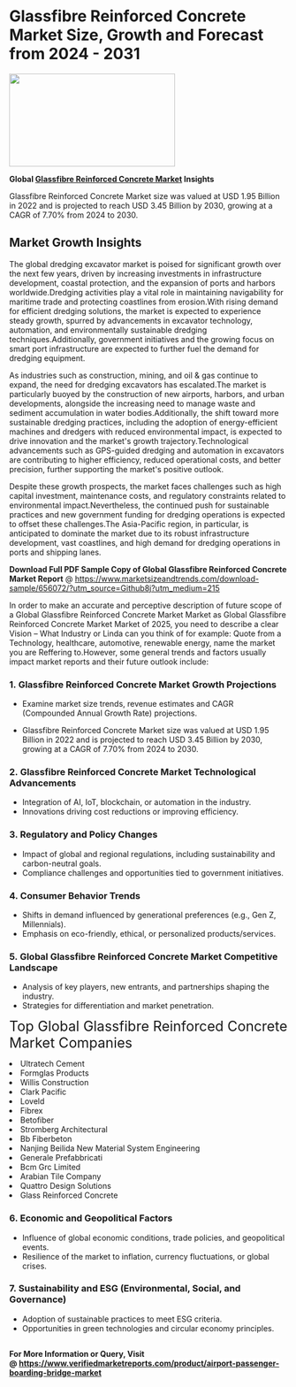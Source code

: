 <H1>Glassfibre Reinforced Concrete Market Size, Growth and Forecast from 2024 - 2031</H1><img class="aligncenter size-medium wp-image-584254" src="https://thirdeyenews.in/wp-content/uploads/2024/09/Global-Market-Research-300x168.jpeg" alt="" width="300" height="168" /><p><strong>Global&nbsp;<a href="https://www.marketsizeandtrends.com/download-sample/656072/?utm_source=Github8j?utm_medium=215">Glassfibre Reinforced Concrete Market</a> Insights</strong></p><p>Glassfibre Reinforced Concrete Market size was valued at USD 1.95 Billion in 2022 and is projected to reach USD 3.45 Billion by 2030, growing at a CAGR of 7.70% from 2024 to 2030.</p><p><h2>Market Growth Insights</h2> <p>The global dredging excavator market is poised for significant growth over the next few years, driven by increasing investments in infrastructure development, coastal protection, and the expansion of ports and harbors worldwide.Dredging activities play a vital role in maintaining navigability for maritime trade and protecting coastlines from erosion.With rising demand for efficient dredging solutions, the market is expected to experience steady growth, spurred by advancements in excavator technology, automation, and environmentally sustainable dredging techniques.Additionally, government initiatives and the growing focus on smart port infrastructure are expected to further fuel the demand for dredging equipment.</p> <p>As industries such as construction, mining, and oil & gas continue to expand, the need for dredging excavators has escalated.The market is particularly buoyed by the construction of new airports, harbors, and urban developments, alongside the increasing need to manage waste and sediment accumulation in water bodies.Additionally, the shift toward more sustainable dredging practices, including the adoption of energy-efficient machines and dredgers with reduced environmental impact, is expected to drive innovation and the market's growth trajectory.Technological advancements such as GPS-guided dredging and automation in excavators are contributing to higher efficiency, reduced operational costs, and better precision, further supporting the market's positive outlook.<p>Despite these growth prospects, the market faces challenges such as high capital investment, maintenance costs, and regulatory constraints related to environmental impact.Nevertheless, the continued push for sustainable practices and new government funding for dredging operations is expected to offset these challenges.The Asia-Pacific region, in particular, is anticipated to dominate the market due to its robust infrastructure development, vast coastlines, and high demand for dredging operations in ports and shipping lanes.</p> <p><span class=""><strong>Download Full PDF Sample Copy of Global Glassfibre Reinforced Concrete Market Report</strong> @ <a href="https://www.marketsizeandtrends.com/download-sample/656072/?utm_source=Github8j?utm_medium=215" target="_blank">https://www.marketsizeandtrends.com/download-sample/656072/?utm_source=Github8j?utm_medium=215</a></span></p><p>In order to make an accurate and perceptive description of future scope of a Global&nbsp;Glassfibre Reinforced Concrete Market Market as Global&nbsp;Glassfibre Reinforced Concrete Market Market of 2025, you need to describe a clear Vision &ndash; What Industry or Linda can you think of for example: Quote from a Technology, healthcare, automotive, renewable energy, name the market you are Reffering to.However, some general trends and factors usually impact market reports and their future outlook include:</p><h3>1.&nbsp;<strong>Glassfibre Reinforced Concrete Market Growth Projections</strong></h3><ul><li>Examine market size trends, revenue estimates and CAGR (Compounded Annual Growth Rate) projections.</li><li><p>Glassfibre Reinforced Concrete Market size was valued at USD 1.95 Billion in 2022 and is projected to reach USD 3.45 Billion by 2030, growing at a CAGR of 7.70% from 2024 to 2030.</p></li></ul><h3>2.&nbsp;<strong>Glassfibre Reinforced Concrete Market Technological Advancements</strong></h3><ul><li>Integration of AI, IoT, blockchain, or automation in the industry.</li><li>Innovations driving cost reductions or improving efficiency.</li></ul><h3>3.&nbsp;<strong>Regulatory and Policy Changes</strong></h3><ul><li>Impact of global and regional regulations, including sustainability and carbon-neutral goals.</li><li>Compliance challenges and opportunities tied to government initiatives.</li></ul><h3>4.&nbsp;<strong>Consumer Behavior Trends</strong></h3><ul><li>Shifts in demand influenced by generational preferences (e.g., Gen Z, Millennials).</li><li>Emphasis on eco-friendly, ethical, or personalized products/services.</li></ul><h3>5.&nbsp;<strong>Global Glassfibre Reinforced Concrete Market Competitive Landscape</strong></h3><ul><li>Analysis of key players, new entrants, and partnerships shaping the industry.</li><li>Strategies for differentiation and market penetration.</li></ul><p data-pm-slice="1 1 []"><span style="color: inherit; font-family: inherit; font-size: 25px;">Top Global Glassfibre Reinforced Concrete Market Companies</span></p><div class="" data-test-id=""><p><li>Ultratech Cement</li><li> Formglas Products</li><li> Willis Construction</li><li> Clark Pacific</li><li> Loveld</li><li> Fibrex</li><li> Betofiber</li><li> Stromberg Architectural</li><li> Bb Fiberbeton</li><li> Nanjing Beilida New Material System Engineering</li><li> Generale Prefabbricati</li><li> Bcm Grc Limited</li><li> Arabian Tile Company</li><li> Quattro Design Solutions</li><li> Glass Reinforced Concrete</li></p></div><h3>6.&nbsp;<strong>Economic and Geopolitical Factors</strong></h3><ul><li>Influence of global economic conditions, trade policies, and geopolitical events.</li><li>Resilience of the market to inflation, currency fluctuations, or global crises.</li></ul><h3>7.&nbsp;<strong>Sustainability and ESG (Environmental, Social, and Governance)</strong></h3><ul><li>Adoption of sustainable practices to meet ESG criteria.</li><li>Opportunities in green technologies and circular economy principles.</li></ul><h2><strong style="font-size: 14px;">For More Information or Query, Visit @&nbsp;</strong><a style="background-color: #ffffff; font-size: 14px;" href="https://www.marketsizeandtrends.com/report/glassfibre-reinforced-concrete-market/" target="_blank">https://www.verifiedmarketreports.com/product/airport-passenger-boarding-bridge-market</a></h2>